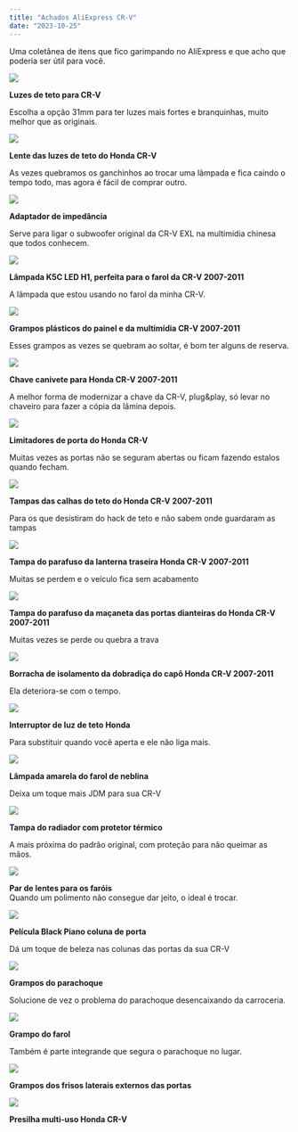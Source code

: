 ```yaml
---
title: "Achados AliExpress CR-V"
date: "2023-10-25"
---
```


Uma coletânea de itens que fico garimpando no AliExpress e que acho que poderia ser útil para você.

[![](https://garagemdomadeira.com/wp-content/uploads/2023/10/screenshot-2023-10-24-as-10.48.52.jpg?w=640)](https://s.click.aliexpress.com/e/_DCjzwUT)

**Luzes de teto para CR-V**

Escolha a opção 31mm para ter luzes mais fortes e branquinhas, muito melhor que as originais.

[![](https://garagemdomadeira.com/wp-content/uploads/2023/10/screenshot-2023-10-24-as-10.54.31.jpg?w=744)](https://s.click.aliexpress.com/e/_Dcfcp3z)

**Lente das luzes de teto do Honda CR-V**

As vezes quebramos os ganchinhos ao trocar uma lâmpada e fica caindo o tempo todo, mas agora é fácil de comprar outro.

[![](https://garagemdomadeira.com/wp-content/uploads/2023/10/screenshot-2023-10-24-as-10.56.29.jpg?w=1024)](https://s.click.aliexpress.com/e/_DCVsbCP)

**Adaptador de impedância**

Serve para ligar o subwoofer original da CR-V EXL na multimídia chinesa que todos conhecem.

[![](https://garagemdomadeira.com/wp-content/uploads/2023/10/screenshot-2023-10-24-as-10.57.57.jpg?w=1024)](https://s.click.aliexpress.com/e/_DEIxHJz)

**Lâmpada K5C LED H1, perfeita para o farol da CR-V 2007-2011**

A lâmpada que estou usando no farol da minha CR-V.

[![](https://garagemdomadeira.com/wp-content/uploads/2023/10/screenshot-2023-10-24-as-10.59.06.jpg?w=1024)](https://s.click.aliexpress.com/e/_DF0xXQb)

**Grampos plásticos do painel e da multimídia CR-V 2007-2011**

Esses grampos as vezes se quebram ao soltar, é bom ter alguns de reserva.

[![](https://garagemdomadeira.com/wp-content/uploads/2023/10/screenshot-2023-10-24-as-11.00.14.jpg?w=676)](https://s.click.aliexpress.com/e/_DDQB4KF)

**Chave canivete para Honda CR-V 2007-2011**

A melhor forma de modernizar a chave da CR-V, plug&play, só levar no chaveiro para fazer a cópia da lâmina depois.

[![](https://garagemdomadeira.com/wp-content/uploads/2023/10/screenshot-2023-10-24-as-11.02.17.jpg?w=718)](https://s.click.aliexpress.com/e/_DcGfaJt)

**Limitadores de porta do Honda CR-V**

Muitas vezes as portas não se seguram abertas ou ficam fazendo estalos quando fecham.

[![](https://garagemdomadeira.com/wp-content/uploads/2023/10/screenshot-2023-10-24-as-11.06.29.jpg?w=740)](https://s.click.aliexpress.com/e/_DmpxsWn)

**Tampas das calhas do teto do Honda CR-V 2007-2011**

Para os que desistiram do hack de teto e não sabem onde guardaram as tampas

[![](https://garagemdomadeira.com/wp-content/uploads/2023/10/screenshot-2023-10-24-as-11.07.30.jpg?w=926)](https://s.click.aliexpress.com/e/_DcIH1K3)

**Tampa do parafuso da lanterna traseira Honda CR-V 2007-2011**

Muitas se perdem e o veículo fica sem acabamento

[![](https://garagemdomadeira.com/wp-content/uploads/2023/10/screenshot-2023-10-24-as-11.08.14.jpg?w=1024)](https://s.click.aliexpress.com/e/_DBcl4gj)

**Tampa do parafuso da maçaneta das portas dianteiras do Honda CR-V 2007-2011**

Muitas vezes se perde ou quebra a trava

[![](https://garagemdomadeira.com/wp-content/uploads/2023/10/screenshot-2023-10-24-as-11.43.03.jpg?w=1024)](https://s.click.aliexpress.com/e/_Dlg2SMx)

**Borracha de isolamento da dobradiça do capô Honda CR-V 2007-2011**

Ela deteriora-se com o tempo.

[![](https://garagemdomadeira.com/wp-content/uploads/2023/10/screenshot-2023-10-24-as-11.47.51.jpg?w=1024)](https://s.click.aliexpress.com/e/_DF1PF67)

**Interruptor de luz de teto Honda**

Para substituir quando você aperta e ele não liga mais.

[![](https://garagemdomadeira.com/wp-content/uploads/2023/10/screenshot-2023-10-25-as-09.44.42.jpg?w=515)](https://s.click.aliexpress.com/e/_DC6clWP)

**Lâmpada amarela do farol de neblina**

Deixa um toque mais JDM para sua CR-V

[![](https://garagemdomadeira.com/wp-content/uploads/2023/10/screenshot-2023-10-25-as-09.45.24.jpg?w=573)](https://s.click.aliexpress.com/e/_DkxS9Cb)

**Tampa do radiador com protetor térmico**

A mais próxima do padrão original, com proteção para não queimar as mãos.

[![](https://garagemdomadeira.com/wp-content/uploads/2023/10/screenshot-2023-10-25-as-09.47.34.jpg?w=494)](https://s.click.aliexpress.com/e/_DDw2ZRh)

**Par de lentes para os faróis**  
Quando um polimento não consegue dar jeito, o ideal é trocar.

[![](https://garagemdomadeira.com/wp-content/uploads/2023/10/screenshot-2023-10-25-as-09.48.25.jpg?w=533)](https://s.click.aliexpress.com/e/_DlZ6MBd)

**Película Black Piano coluna de porta**

Dá um toque de beleza nas colunas das portas da sua CR-V

[![](https://garagemdomadeira.com/wp-content/uploads/2023/10/screenshot-2023-10-25-as-09.49.25.jpg?w=514)](https://s.click.aliexpress.com/e/_Dnr0jx1)

**Grampos do parachoque**

Solucione de vez o problema do parachoque desencaixando da carroceria.

[![](https://garagemdomadeira.com/wp-content/uploads/2023/10/screenshot-2023-10-25-as-09.50.19.jpg?w=533)](https://s.click.aliexpress.com/e/_DBcbe39)

**Grampo do farol**

Também é parte integrande que segura o parachoque no lugar.

[![](https://garagemdomadeira.com/wp-content/uploads/2023/10/screenshot-2023-10-25-as-09.52.35.jpg?w=523)](https://s.click.aliexpress.com/e/_DCo7EQ3)

**Grampos dos frisos laterais externos das portas**

[![](https://garagemdomadeira.com/wp-content/uploads/2023/10/screenshot-2023-10-25-as-09.53.23.jpg?w=491)](https://s.click.aliexpress.com/e/_DFnFkCn)

**Presilha multi-uso Honda CR-V**
